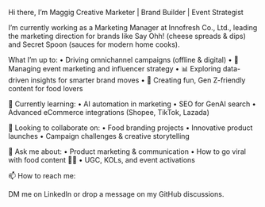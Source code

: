 Hi there, I’m Maggig
Creative Marketer | Brand Builder | Event Strategist 

I’m currently working as a Marketing Manager at Innofresh Co., Ltd., leading the marketing direction for brands like Say Ohh! (cheese spreads & dips) and Secret Spoon (sauces for modern home cooks).

What I’m up to:
	•	Driving omnichannel campaigns (offline & digital)
	•	📣 Managing event marketing and influencer strategy
	•	📊 Exploring data-driven insights for smarter brand moves
	•	🎨 Creating fun, Gen Z-friendly content for food lovers

🌱 Currently learning:
	•	AI automation in marketing
	•	SEO for GenAI search
	•	Advanced eCommerce integrations (Shopee, TikTok, Lazada)

🤝 Looking to collaborate on:
	•	Food branding projects
	•	Innovative product launches
	•	Campaign challenges & creative storytelling

💬 Ask me about:
	•	Product marketing & communication
	•	How to go viral with food content 🍞🧀
	•	UGC, KOLs, and event activations

📫 How to reach me:

DM me on LinkedIn or drop a message on my GitHub discussions.
